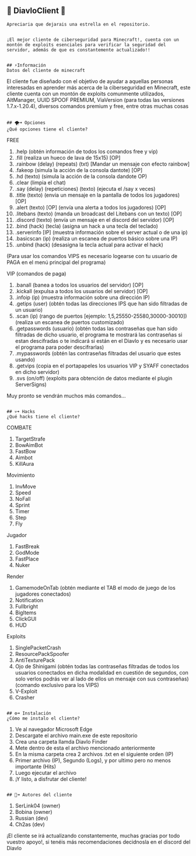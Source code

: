 
## 🚀 DiavloClient 🚀
```
Apreciaria que dejarais una estrella en el repositorio.


¡El mejor cliente de ciberseguridad para Minecraft!, cuenta con un montón de exploits esenciales para verificar la seguridad del servidor, además de que es constantemente actualizado!!


## ⚡Información
Datos del cliente de minecraft
```
El cliente fue diseñado con el objetivo de ayudar a aquellas personas interesadas en aprender más acerca de la ciberseguridad
en Minecraft, este cliente cuenta con un montón de exploits comunmente utilizados, AltManager, UUID SPOOF PREMIUM, ViaVersion
(para todas las versiones 1.7.x-1.20.4), diversos comandos premium y free, entre otras muchas cosas
```

## 🌪➜ Opciones
¿Qué opciones tiene el cliente?
```
FREE
1) .help (obtén información de todos los comandos free y vip)
2) .fill (realiza un hueco de lava de 15x15) [OP]
3) .rainbow (delay) (repeats) (txt) [Mandar un mensaje con efecto rainbow]
4) .fakeop (simula la acción de la consola dantote) [OP]
5) .hd (texto) (simula la acción de la consola dandote OP)
6) .clear (limpia el chat)
7) .say (delay) (repeticiones) (texto) (ejecuta el  /say x veces)
8) .title (texto) (envia un mensaje en la pantalla de todos los jugadores) [OP]
9) .alert (texto) [OP] (envía una alerta a todos los jugadores) [OP]
10) .litebans (texto) (manda un broadcast del Litebans con un texto) [OP]
11) .discord (texto) (envía un mensaje en el discord del servidor) [OP]
12) .bind (hack) (tecla) (asigna un hack a una tecla del teclado)
13) .serverinfo [IP] (muestra información sobre el server actual o de una ip)
14) .basicscan (ip) (realiza un escanea de puertos básico sobre una IP)
15) .unbind (hack) (desasigna la tecla actual para activar el hack)

(Para usar los comandos VIPS es necesario logearse con tu usuario de PAGA en el menú
principal del programa)

VIP (comandos de paga)
1) .banall (banea a todos los usuarios del servidor) [OP]
2) .kickall (expulsa a todos los usuarios del servidor) [OP]
3) .infoip (ip) (muestra información sobre una dirección IP)
4) .getips (user) (obtén todas las direcciones IPS que han sido filtradas de un usuario)
5) .scan (ip) (rango de puertos [ejemplo: 1,5,25550-25580,30000-30010]) (realiza un escanea de puertos customizado)
6) .getpasswords (usuario) (obtén todas las contraseñas que han sido filtradas de dicho usuario, el programa te mostrará
las contraseñas si estan descifradas o te indicará si están en el Diavlo y es necesario usar el programa para poder descifrarlas)
7) .mypasswords (obtén las contraseñas filtradas del usuario que estes usando)
8) .getvips (copia en el portapapeles los usuarios VIP y SYAFF conectados en dicho servidor)
9) .svs (on/off) (exploits para obtención de datos mediante el plugin ServerSigns)

Muy pronto se vendrán muchos más comandos...
```

## 💀➜ Hacks
¿Qué hacks tiene el cliente?
```
COMBATE
1) TargetStrafe
2) BowAimBot
3) FastBow
4) Aimbot
5) KillAura

Movimiento
1) InvMove
2) Speed
3) NoFall
4) Sprint
5) Timer
6) Step
7) Fly

Jugador
1) FastBreak
2) GodMode
3) FastPlace
4) Nuker

Render
1) GamemodeOnTab (obtén mediante el TAB el modo de juego de los jugadores conectados)
2) Notification
3) Fullbright
4) BigItems
5) ClickGUI
6) HUD

Exploits
1) SinglePacketCrash
2) ResourcePackSpoofer
3) AntiTexturePack
4) Ojo de Shinigami (obtén todas las contraseñas filtradas de todos los usuarios
conectados en dicha modalidad en cuestión de segundos, con solo verlos podrás ver al lado de ellos
un mensaje con sus contraseñas) (comando exclusivo para los VIPS)
5) V-Exploit
6) Crasher
```

## ⚙️➜ Instalación
¿Cómo me instalo el cliente?
```
1) Ve al navegador Microsoft Edge
2) Descargate el archivo main.exe de este repositorio
3) Crea una carpeta llamda Diavlo Finder
4) Mete dentro de esta el archivo mencionado anteriormente 
5) En la misma carpeta crea 2 archivos .txt en el siguiente orden  (IP)
6) Primer archivo (IP), Segundo (Logs), y por ultimo pero no menos importante (Hits)
7) Luego ejecutar el archivo 
7) ¡Y listo, a disfrutar del cliente!
```

## 👑➜ Autores del cliente
```
1) SerLink04 (owner)
2) Bobina (owner)
3) Russian (dev)
4) Ch2as (dev)

¡El cliente se irá actualizando constantemente, muchas gracias por todo vuestro apoyo!, si tenéis
más recomendaciones decidnosla en el discord del Diavlo 
```
